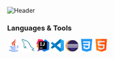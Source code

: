 ![Header](./github-header-image.png)

### Languages & Tools
<div>
<img src="images/java%20(1).png" alt="Java" width="30"/>
<img src="images/mysql (1).png" alt="MySQL" width="30"/>
<img src="images/IntelliJ_IDEA_Icon.svg.png" alt="Java" width="30"/>
<img src="images/Visual_Studio_Code_1.35_icon.svg.png" alt="MySQL" width="30"/>
<img src="images/eclipse-11-logo-png-transparent.png" alt="MySQL" width="30"/>
<img src="images/css-3.png" alt="Java" width="30"/>
<img src="images/html.png" alt="Java" width="30"/>
</div>
